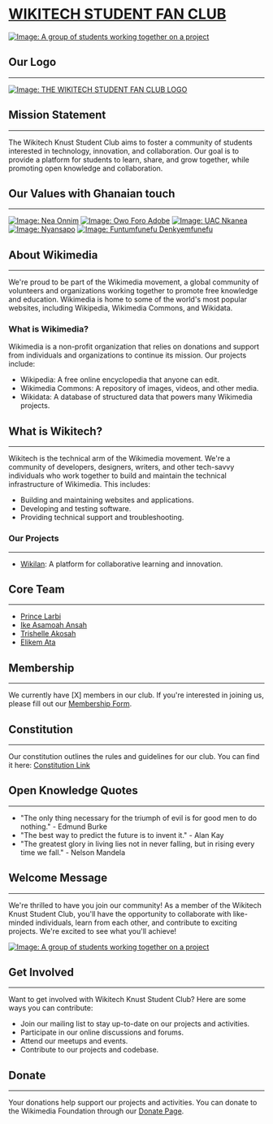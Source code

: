 
# [WIKITECH STUDENT FAN CLUB](https://wikitech-student-fan-club-knust.github.io/handbook-24/)

[![Image: A group of students working together on a project](https://upload.wikimedia.org/wikipedia/commons/2/2a/Wikimedia-foundation-brand-postcard-front.png)](https://upload.wikimedia.org/wikipedia/commons/thumb/f/fb/Wikitech-knust-logo.png/640px-Wikitech-knust-logo.png)

## Our Logo
-----------

[![Image: THE WIKITECH STUDENT FAN CLUB LOGO](https://upload.wikimedia.org/wikipedia/commons/thumb/f/fb/Wikitech-knust-logo.png/640px-Wikitech-knust-logo.png)]()

## Mission Statement
-------------------

The Wikitech Knust Student Club aims to foster a community of students interested in technology, innovation, and collaboration. Our goal is to provide a platform for students to learn, share, and grow together, while promoting open knowledge and collaboration.

## Our Values with Ghanaian touch
-------------
[![Image: Nea Onnim](https://www.adinkrasymbols.org/adinkra/nea-onnim-medium.png)](https://www.adinkrasymbols.org/symbols/nea-onnim/)
[![Image: Owo Foro Adobe](https://www.adinkrasymbols.org/adinkra/owo-foro-adobe-medium.png)](https://www.adinkrasymbols.org/symbols/owo-foro-adobe/)
[![Image: UAC Nkanea](https://www.adinkrasymbols.org/adinkra/uac-nkanea-medium.png)](https://www.adinkrasymbols.org/symbols/uac-nkanea/)
[![Image: Nyansapo](https://www.adinkrasymbols.org/adinkra/nyansapo-medium.png)](https://www.adinkrasymbols.org/symbols/nyansapo/)
[![Image: Funtumfunefu Denkyemfunefu](https://www.adinkrasymbols.org/adinkra/funtumfunefu-denkyemfunefu-medium.png)](https://www.adinkrasymbols.org/symbols/funtumfunefu-denkyemfunefu/)


## About Wikimedia
-------------------

We're proud to be part of the Wikimedia movement, a global community of volunteers and organizations working together to promote free knowledge and education. Wikimedia is home to some of the world's most popular websites, including Wikipedia, Wikimedia Commons, and Wikidata.

### What is Wikimedia?

Wikimedia is a non-profit organization that relies on donations and support from individuals and organizations to continue its mission. Our projects include:

* Wikipedia: A free online encyclopedia that anyone can edit.
* Wikimedia Commons: A repository of images, videos, and other media.
* Wikidata: A database of structured data that powers many Wikimedia projects.

## What is Wikitech?
-------------------

Wikitech is the technical arm of the Wikimedia movement. We're a community of developers, designers, writers, and other tech-savvy individuals who work together to build and maintain the technical infrastructure of Wikimedia. This includes:

* Building and maintaining websites and applications.
* Developing and testing software.
* Providing technical support and troubleshooting.

### Our Projects
----------------

* [Wikilan](https://]): A platform for collaborative learning and innovation.

## Core Team
--------------

* [Prince Larbi](https://meta.wikimedia.org/wiki/User:Pnlarbi)
* [Ike Asamoah Ansah](https://meta.wikimedia.org/wiki/User:Ikeasamoahansah)
* [Trishelle Akosah](https://meta.wikimedia.org/wiki/User:Trishmapak)
* [Elikem Ata](https://meta.wikimedia.org/wiki/User:A.elikem)

## Membership
-------------

We currently have [X] members in our club. If you're interested in joining us, please fill out our [Membership Form](https://docs.google.com/forms/d/1v0PCUlhd8WFudUg6v__Th002oqIYQS_MZ1c6IcrK_b4/edit]).

## Constitution
--------------

Our constitution outlines the rules and guidelines for our club. You can find it here: [Constitution Link](https://docs.google.com/document/d/1oNbuwDqGRoGMrH4cLyfDTFMsHL_b2IocFJllbl5oUnA/edit?usp=sharing)

## Open Knowledge Quotes
------------------------

* "The only thing necessary for the triumph of evil is for good men to do nothing." - Edmund Burke
* "The best way to predict the future is to invent it." - Alan Kay
* "The greatest glory in living lies not in never falling, but in rising every time we fall." - Nelson Mandela

## Welcome Message
-------------------

We're thrilled to have you join our community! As a member of the Wikitech Knust Student Club, you'll have the opportunity to collaborate with like-minded individuals, learn from each other, and contribute to exciting projects. We're excited to see what you'll achieve!

[![Image: A group of students working together on a project](https://upload.wikimedia.org/wikipedia/commons/1/12/Wikimedia_Hackathon_Prague_2019_-_2019-05-18_-_Group_Picture_-_cropped.jpg)](https://upload.wikimedia.org/wikipedia/commons/thumb/f/fb/Wikitech-knust-logo.png/640px-Wikitech-knust-logo.png)

## Get Involved
----------------

Want to get involved with Wikitech Knust Student Club? Here are some ways you can contribute:

* Join our mailing list to stay up-to-date on our projects and activities.
* Participate in our online discussions and forums.
* Attend our meetups and events.
* Contribute to our projects and codebase.

## Donate
---------

Your donations help support our projects and activities. You can donate to the Wikimedia Foundation through our [Donate Page](https://donate.wikimedia.org/w/index.php?title=Special:LandingPage&country=GH&uselang=en&utm_medium=wmfSite&utm_source=0&utm_campaign=navButton).

